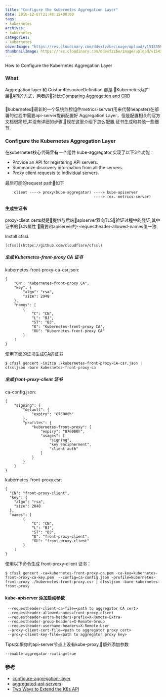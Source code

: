 ```yaml
---
title: "Configure the Kubernetes Aggregation Layer"
date: 2018-12-07T21:48:15+08:00
tags:
- kubernetes
archives:
- kubernetes
categories:
- kubernetes
coverImage: "https://res.cloudinary.com/ddvxfzzbe/image/upload/v1513355392/ChMkJ1f8ljWIBAmcAA-gWT6p-0oAAWzegGSHVwAD6Bx012_telyks.jpg"
thumbnailImage: https://res.cloudinary.com/ddvxfzzbe/image/upload/v1542165911/favicon_z3wusk.png
---
```

How to Configure the Kubernetes Aggregation Layer
<!--more-->
### What
Aggregation layer 和 CustomResourceDefinition 都是 Kubernetes为扩展API的方式，两者的对比:[Comparing Aggregation and CRD](https://kubernetes.io/docs/concepts/extend-kubernetes/api-extension/custom-resources/#comparing-ease-of-use)

###
kubernetes最新的一个系统监控组件metrics-server(用来代替heapster)在部署的过程中需要api-server提前配置好 Aggregation Layer，但是配置相关的官方文档很简短,并没有详细的步骤,现在这里介绍下怎么配置,证书生成和其他一些细节.

### Configure the Kubernetes Aggregation Layer
在kubernetes核心代码里有一个组件 kube-aggregator,实现了以下3个功能：
- Provide an API for registering API servers.
- Summarize discovery information from all the servers.
- Proxy client requests to individual servers.

最后可能的request path如下
```    
    client ----> proxy(kube-aggregator) ----> kube-apiserver
                                        ----> (ex. metrics-server)
```
#### 生成生证书
proxy-client certs就是提供与后端apiserver双向TLS验证过程中的凭证,其中证书的CN属性 需要和apiserver的--requestheader-allowed-names值一致.

Install cfssl.

    [cfssl](https://github.com/cloudflare/cfssl)

##### 生成 Kubernetes-front-proxy CA 证书
kubernetes-front-proxy-ca-csr.json:
```
{
    "CN": "Kubernetes-front-proxy CA",
    "key": {
        "algo": "rsa",
        "size": 2048
    },
    "names": [
        {
            "C": "CN",
            "L": "BJ",
            "ST": "BJ",
            "O": "Kubernetes-front-proxy CA",
            "OU": "Kubernetes-front-proxy CA"
        }
    ]
}
```
使用下面的证书生成CA的证书
```
$ cfssl gencert -initca ./kubernetes-front-proxy-CA-csr.json | cfssljson -bare kubernetes-front-proxy-ca
```
##### 生成 front-proxy-client 证书
ca-config.json:
```
{
    "signing": {
        "default": {
            "expiry": "876000h"
        },
        "profiles": {
            "kubernetes-front-proxy": {
                "expiry": "876000h",
                "usages": [
                    "signing",
                    "key encipherment",
		            "client auth"
                ]
            }
        }
    }
}
```
kubernetes-front-proxy.csr:
```
{
  "CN": "front-proxy-client",
  "key": {
    "algo": "rsa",
    "size": 2048
  },
  "names": [
        {
            "C": "CN",
            "L": "BJ",
            "ST": "BJ",
            "O": "front-proxy-client",
            "OU": "front-proxy-client"
        }
    ]
}
```
使用以下命令生成 front-proxy-client 证书：
```
$ cfssl gencert -ca=kubernetes-front-proxy-ca.pem -ca-key=kubernetes-front-proxy-ca-key.pem  --config=ca-config.json -profile=kubernetes-front-proxy ./kubernetes-front-proxy.csr | cfssljson -bare kubernetes-front-proxy
```


#### kube-apiserver 添加启动参数
``` 
 --requestheader-client-ca-file=<path to aggregator CA cert>
 --requestheader-allowed-names=front-proxy-client
 --requestheader-extra-headers-prefix=X-Remote-Extra-
 --requestheader-group-headers=X-Remote-Group
 --requestheader-username-headers=X-Remote-User
 --proxy-client-cert-file=<path to aggregator proxy cert>
 --proxy-client-key-file=<path to aggregator proxy key>
```
Tips:如果你的api-server节点上没有kube-proxy,额外添加参数
```
--enable-aggregator-routing=true
```
### 参考

- [configure-aggregation-layer](https://kubernetes.io/docs/tasks/access-kubernetes-api/configure-aggregation-layer/)
- [aggregated-api-servers](https://github.com/kubernetes/community/blob/master/contributors/design-proposals/api-machinery/aggregated-api-servers.md)
- [Two Ways to Extend the K8s API](https://docs.google.com/document/d/1y16jKL2hMjQO0trYBJJSczPAWj8vAgNFrdTZeCincmI/edit#)


